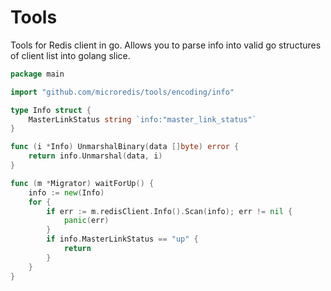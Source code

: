 # Tools
Tools for Redis client in go.
Allows you to parse info into valid go structures of client list into golang slice.

```go
package main

import "github.com/microredis/tools/encoding/info"

type Info struct {
	MasterLinkStatus string `info:"master_link_status"`
}

func (i *Info) UnmarshalBinary(data []byte) error {
	return info.Unmarshal(data, i)
}
```

```go
func (m *Migrator) waitForUp() {
	info := new(Info)
	for {
		if err := m.redisClient.Info().Scan(info); err != nil {
			panic(err)
		}
		if info.MasterLinkStatus == "up" {
			return
		}
	}
}
```
